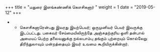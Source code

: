 ﻿+++
title = "மதுரை இளங்கண்ணிக் கௌசிகனார்  "
weight = 1
date = "2019-05-12"
+++


- -  கௌசிகனாரென்பது இவரது இயற்பெயர்; ஒருமுனிவர் பெயர் இவருக்கு இடப்பட்டது. பகைவர் சேய்மையிலிருந்தே அஞ்சுதற்குரிய ஒளி தன்பால் அமையப் பெற்ற தலைவனுக்கு நல்லபாம்பு தங்கும் புற்றையும் கொல்லேறு திரிந்துலாவும் மன்றத்தையும் இவர் உவமை கூறியிருக்கின்றார். 
